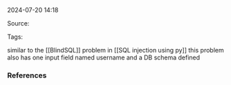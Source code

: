 
2024-07-20 14:18

Source: 

Tags: 

similar to the [[BlindSQL]] problem in  [[SQL injection using py]] this problem also has one input field named username and a DB schema defined 

### References
